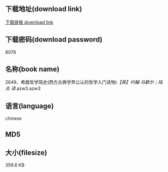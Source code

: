 ## 下载地址(download link)
[下载链接 download link](https://tutu365.netlify.app/?s=2649%E3%80%81%E5%B8%8C%E8%85%8A%E5%93%B2%E5%AD%A6%E7%AE%80%E5%8F%B2%28%E8%A5%BF%E6%96%B9%E5%8F%A4%E5%85%B8%E5%AD%A6%E7%95%8C%E5%85%AC%E8%AE%A4%E7%9A%84%E5%93%B2%E5%AD%A6%E5%85%A5%E9%97%A8%E8%AF%BB%E7%89%A9%29_%E3%80%90%E8%8B%B1%E3%80%91%E7%BA%A6%E7%BF%B0%C2%B7%E9%A9%AC%E6%AD%87%E5%B0%94%EF%BC%9B%E9%99%86%E7%82%8E+%E8%AF%91_.azw3)

## 下载密码(download password)
8078

## 名称(book name)
2649、希腊哲学简史(西方古典学界公认的哲学入门读物)_【英】约翰·马歇尔；陆炎 译_.azw3.azw3

## 语言(language)
chinese

## MD5


## 大小(filesize)
359.6 KB
